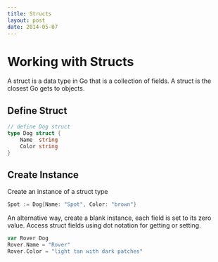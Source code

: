 ```yaml
---
title: Structs
layout: post
date: 2014-05-07
---
```


# Working with Structs

A struct is a data type in Go that is a collection of fields. A struct is the closest Go gets to objects.

## Define Struct

```go
// define Dog struct
type Dog struct {
	Name  string
	Color string
}
```

## Create Instance

Create an instance of a struct type

```go
Spot := Dog{Name: "Spot", Color: "brown"}
```

An alternative way, create a blank instance, each field is set to its zero value. Access struct fields using dot notation for getting or setting.

```go
var Rover Dog
Rover.Name = "Rover"
Rover.Color = "light tan with dark patches"
```

